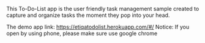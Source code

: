This To-Do-List app is the user friendly task management sample created to capture and organize tasks the moment they pop into your head.

The demo app link: https://etiqatodolist.herokuapp.com/#/
Notice: If you open by using phone, please make sure use google chrome

